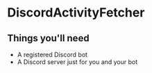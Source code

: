 # DiscordActivityFetcher
## Things you'll need
* A registered Discord bot
* A Discord server just for you and your bot
